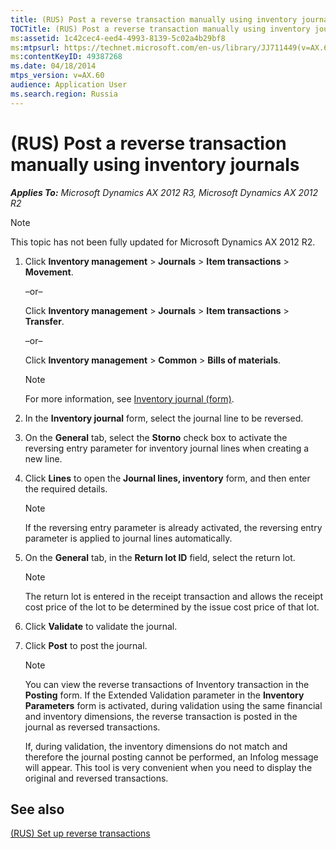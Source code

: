 ```yaml
---
title: (RUS) Post a reverse transaction manually using inventory journals
TOCTitle: (RUS) Post a reverse transaction manually using inventory journals
ms:assetid: 1c42cec4-eed4-4993-8139-5c02a4b29bf8
ms:mtpsurl: https://technet.microsoft.com/en-us/library/JJ711449(v=AX.60)
ms:contentKeyID: 49387268
ms.date: 04/18/2014
mtps_version: v=AX.60
audience: Application User
ms.search.region: Russia
---
```


# (RUS) Post a reverse transaction manually using inventory journals 


_**Applies To:** Microsoft Dynamics AX 2012 R3, Microsoft Dynamics AX 2012 R2_


> [!NOTE]
> <P>This topic has not been fully updated for Microsoft Dynamics AX 2012 R2.</P>



1.  Click **Inventory management** \> **Journals** \> **Item transactions** \> **Movement**.
    
    –or–
    
    Click **Inventory management** \> **Journals** \> **Item transactions** \> **Transfer**.
    
    –or–
    
    Click **Inventory management** \> **Common** \> **Bills of materials**.
    

    > [!NOTE]
    > <P>For more information, see <A href="https://technet.microsoft.com/en-us/library/aa558607(v=ax.60)">Inventory journal (form)</A>.</P>



2.  In the **Inventory journal** form, select the journal line to be reversed.

3.  On the **General** tab, select the **Storno** check box to activate the reversing entry parameter for inventory journal lines when creating a new line.

4.  Click **Lines** to open the **Journal lines, inventory** form, and then enter the required details.
    

    > [!NOTE]
    > <P>If the reversing entry parameter is already activated, the reversing entry parameter is applied to journal lines automatically.</P>



5.  On the **General** tab, in the **Return lot ID** field, select the return lot.
    

    > [!NOTE]
    > <P>The return lot is entered in the receipt transaction and allows the receipt cost price of the lot to be determined by the issue cost price of that lot.</P>



6.  Click **Validate** to validate the journal.

7.  Click **Post** to post the journal.
    

    > [!NOTE]
    > <P>You can view the reverse transactions of Inventory transaction in the <STRONG>Posting</STRONG> form. If the Extended Validation parameter in the <STRONG>Inventory Parameters</STRONG> form is activated, during validation using the same financial and inventory dimensions, the reverse transaction is posted in the journal as reversed transactions.</P>
    > <P>If, during validation, the inventory dimensions do not match and therefore the journal posting cannot be performed, an Infolog message will appear. This tool is very convenient when you need to display the original and reversed transactions.</P>



## See also

[(RUS) Set up reverse transactions](rus-set-up-reverse-transactions.md)

  



